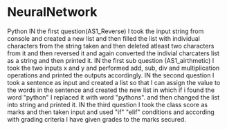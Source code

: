 # NeuralNetwork
Python
IN the first question(AS1_Reverse) I took the input string from console and created a new list and then filled the list with individual characters from the string taken and then deleted atleast two characters from it  and then reversed it and again converted the indivial charcaters list as a string and then printed it.
IN the first sub question (AS1_airthmetic) I took the two inputs x and y and performed add, sub, div and multiplication operations and printed the outputs accordingly.
IN the second question I took a sentence as input and created a list so that I can assign the value to the words in the sentence and created the new list in which if i found the word "python" I replaced it with word "pythons". and then changed the list into string and printed it.
IN the third question I took the class score as marks and then taken input and used "if" "elif" conditions and according with grading criteria I have given grades to the marks secured.
